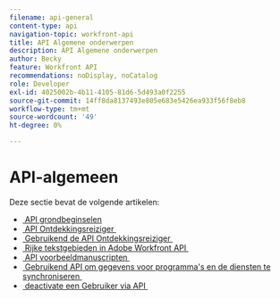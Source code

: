 ```yaml
---
filename: api-general
content-type: api
navigation-topic: workfront-api
title: API Algemene onderwerpen
description: API Algemene onderwerpen
author: Becky
feature: Workfront API
recommendations: noDisplay, noCatalog
role: Developer
exl-id: 4025002b-4b11-4105-81d6-5d493a0f2255
source-git-commit: 14ff8da8137493e805e683e5426ea933f56f8eb8
workflow-type: tm+mt
source-wordcount: '49'
ht-degree: 0%

---
```



# API-algemeen

Deze sectie bevat de volgende artikelen:

* [&#x200B; API grondbeginselen &#x200B;](../../wf-api/general/api-basics.md)
* [&#x200B; API Ontdekkingsreiziger &#x200B;](../../wf-api/general/api-explorer.md)
* [&#x200B; Gebruikend de API Ontdekkingsreiziger &#x200B;](../../wf-api/general/using-api-explorer.md)
* [&#x200B; Rijke tekstgebieden in Adobe Workfront API &#x200B;](../../wf-api/general/rich-text-field-api.md)
* [&#x200B; API voorbeeldmanuscripten &#x200B;](../../wf-api/general/api-example-scripts.md)
* [&#x200B; Gebruikend API om gegevens voor programma&#39;s en de diensten te synchroniseren &#x200B;](../../wf-api/general/api-sync-data.md)
* [&#x200B; deactivate een Gebruiker via API &#x200B;](../../wf-api/general/deactivate-user-api.md)
<!--
* [Projects API](../../wf-api/general/projects-api.md)
-->
